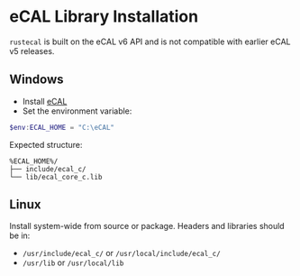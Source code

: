 # eCAL Library Installation

`rustecal` is built on the eCAL v6 API and is not compatible with earlier eCAL v5 releases.

## Windows

- Install [eCAL](https://github.com/eclipse-ecal/ecal/releases)
- Set the environment variable:

```powershell
$env:ECAL_HOME = "C:\eCAL"
```

Expected structure:

```
%ECAL_HOME%/
├── include/ecal_c/
└── lib/ecal_core_c.lib
```

## Linux

Install system-wide from source or package. Headers and libraries should be in:

- `/usr/include/ecal_c/` or `/usr/local/include/ecal_c/`
- `/usr/lib` or `/usr/local/lib`
